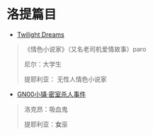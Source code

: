 # 洛提篇目

- [Twilight Dreams](./TwilightDreams.md)  

>《情色小说家》（又名老司机爱情故事）paro
>
>尼尔：大学生
>
>提耶利亚： 无性人情色小说家

- [GN00小镇·密室杀人事件](./GN00.md)

> 洛克昂：吸血鬼
>
> 提耶利亚：**女**巫